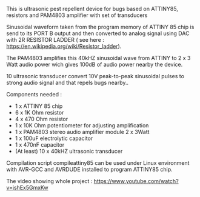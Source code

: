 This is ultrasonic pest repellent device for bugs based on ATTINY85, resistors and PAM4803 amplifier with set of transducers

Sinusoidal waveform taken from the program memory of ATTINY 85 chip is send to its PORT B output and then converted to analog signal using DAC with 2R RESISTOR LADDER ( see here : https://en.wikipedia.org/wiki/Resistor_ladder). 

The PAM4803 amplifies this 40kHZ sinusoidal wave from ATTINY  to 2 x 3 Watt audio power wich gives 100dB of audio power nearby the device. 

10 ultrasonic transducer convert 10V peak-to-peak sinusoidal pulses to strong audio signal and that repels bugs nearby..

Components needed :
- 1 x ATTINY 85 chip
- 6 x 1K Ohm resistor
- 4 x 470 Ohm resistor
- 1 x 10K Ohm potentiometer for adjusting amplification
- 1 x PAM4803 stereo audio amplifier module 2 x 3Watt
- 1 x 100uF electrolytic capacitor
- 1 x 470nF capacitor
- (At least) 10 x 40kHZ ultrasonic transducer

Compilation script compileattiny85 can be used under Linux environment with AVR-GCC and AVRDUDE installed to program ATTINY85 chip. 

The video showing whole project : https://www.youtube.com/watch?v=jshEx5GmxKw

